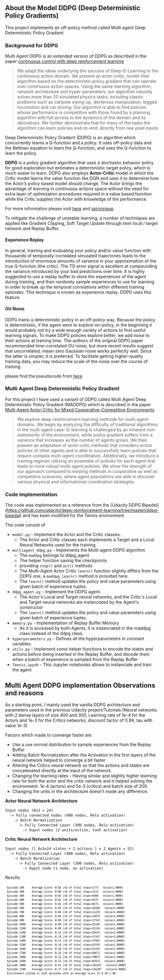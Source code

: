 ## About the Model DDPG (Deep Deterministic Policy Gradients)
This project implements an off-policy method called Multi agent Deep Deterministic Policy Gradient

### Background for DDPG
Multi Agent DDPG is an extended version of DDPG as described in the paper
[continuous control with deep reinforcement learning](https://arxiv.org/abs/1509.02971)
  > We adapt the ideas underlying the success of Deep Q-Learning to the continuous action domain. We present an actor-critic, model-free algorithm based on the deterministic policy gradient that can operate over continuous action spaces. Using the same learning algorithm, network architecture and hyper-parameters, our algorithm robustly solves more than 20 simulated physics tasks, including classic problems such as cartpole swing-up, dexterous manipulation, legged locomotion and car driving. Our algorithm is able to find policies whose performance is competitive with those found by a planning algorithm with full access to the dynamics of the domain and its derivatives. We further demonstrate that for many of the tasks the algorithm can learn policies end-to-end: directly from raw pixel inputs
  
Deep Deterministic Policy Gradient (DDPG) is an algorithm which concurrently learns a Q-function and a policy. It uses off-policy data and the Bellman equation to learn the Q-function, and uses the Q-function to learn the policy.

**DDPG** is a policy gradient algorithm that uses a stochastic behavior policy for good exploration but estimates a deterministic target policy, which is much easier to learn. DDPG also employs **Actor-Critic** model in which the Critic model learns the value function like DQN and uses it to determine how the Actor’s policy based model should change. The Actor brings the advantage of learning in continuous actions space without the need for extra layer of optimization procedures required in a value based function while the Critic supplies the Actor with knowledge of the performance.

For more information please visit [here](https://pemami4911.github.io/blog/2016/08/21/ddpg-rl.html) and [spinningup](https://spinningup.openai.com/en/latest/algorithms/ddpg.html)

To mitigate the challenge of unstable learning, a number of techniques are applied like Gradient Clipping, Soft Target Update through twin local / target network and Replay Buffer.

#### Experience Replay
In general, training and evaluating your policy and/or value function with thousands of temporally-correlated simulated trajectories leads to the introduction of enormous amounts of variance in your approximation of the true Q-function (the critic). The TD error signal is excellent at compounding the variance introduced by your bad predictions over time. It is highly suggested to use a replay buffer to store the experiences of the agent during training, and then randomly sample experiences to use for learning in order to break up the temporal correlations within different training episodes. This technique is known as experience replay. DDPG uses this feature
#### OU Noise
DDPG trains a deterministic policy in an off-policy way. Because the policy is deterministic, if the agent were to explore on-policy, in the beginning it would probably not try a wide enough variety of actions to find useful learning signals. To make DDPG policies explore better, we add noise to their actions at training time. The authors of the original DDPG paper recommended time-correlated OU noise, but more recent results suggest that uncorrelated, mean-zero Gaussian noise works perfectly well. Since the latter is simpler, it is preferred. To facilitate getting higher-quality training data, you may reduce the scale of the noise over the course of training. 

please find the pseudocode from [here](https://spinningup.openai.com/en/latest/algorithms/ddpg.html)

### Multi Agent Deep Deterministic Policy Gradient
For this project I have used a variant of DDPG called Multi Agent Deep Deterministic Policy Gradient (MADDPG) which is described in the paper [Multi-Agent Actor-Critic for Mixed Cooperative-Competitive Environments](https://arxiv.org/abs/1706.02275)
  > We explore deep reinforcement learning methods for multi-agent domains. We begin by analyzing the difficulty of traditional algorithms in the multi-agent case: Q-learning is challenged by an inherent non-stationarity of the environment, while policy gradient suffers from a variance that increases as the number of agents grows. We then present an adaptation of actor-critic methods that considers action policies of other agents and is able to successfully learn policies that require complex multi-agent coordination. Additionally, we introduce a training regimen utilizing an ensemble of policies for each agent that leads to more robust multi-agent policies. We show the strength of our approach compared to existing methods in cooperative as well as competitive scenarios, where agent populations are able to discover various physical and informational coordination strategies.
  
### Code implementation
The code was implemented as a reference from the [Udacity DDPG Bipedel] (https://github.com/udacity/deep-reinforcement-learning/tree/master/ddpg-bipedal) and has been modified for the Tennis environment

The code consist of 
* `model.py` - Implement the Actor and the Critic classes.
  - The Actor and Critic classes each implements a Target and a Local Neural Networks used for the training.
* `multiagent_ddpg.py` - Implements the Multi-agent DDPG algorithm
  - The `maddpg` belongs to ddpg_agent
  - The helper function saving the checkpoints
  - providing `step()` and `act()` methods
  - The Multi-Agent Actor Critic `learn()` function slightly differs from the DDPG one, a `maddpg_learn()` method is provided here.
  - The `learn()` method updates the policy and value parameters using given batch of experience tuples.
* `ddpg_agent.py` - Implement the DDPG agent.
  - The Actor's Local and Target neural networks, and the Critic's Local and Target neural networks are instanciated by the Agent's constructor
  - The `learn()` method updates the policy and value parameters using given batch of experience tuples.
* `memory.py` - Implementation of Replay Buffer Memory
  - As it is accessed by both Agents, it is instanciated in the maddpg class instead of the ddpg class.
* `hyperparameters.py`  - Defines all the hyperparameters in constant variables.
* `utils.py`  -  Implement some helper functions to encode the states and actions before being inserted in the Replay Buffer, and decode them when a batch of experience is sampled from the Replay Buffer 
* `Tennis.ipynb` - This Jupyter notebooks allows to instanciate and train the agent

## Multi Agent DDPG implementation Observations and reasons

As a starting point, I mainly used the vanilla DDPG architecture and parameters used in the previous Udacity project/Tutorials (Neural networks with 2 dense layers of size 400 and 300, Learning rate of 1e-4 for the Actors and 1e-3 for the Critics networks, discount factor of 0.99, tau with value 1e-3)

Factors which made to converge faster are 
* Use a use normal distribution to sample experiences from the Replay Buffer
* Adding Batch Normalization after the Activation in the first layers of the neural network helped to converge a bit faster 
* Altering the Critics neural network so that the actions and states are concatenated directly at the input of the network.
* Changing the learning rates - Having similar and slightly higher learning rate for both the actor and the critic network and it helped solving the environment.  1e-4 (actors) and 5e-3 (critics) and batch size of 200
* Changing the units in the architecture doesn't made any difference.

**Actor Neural Network Architecture**
```
Input nodes (8x3 = 24)
  -> Fully connected nodes (400 nodes, Relu activation)
    -> Batch Normalization
      -> Fully Connected Layer (300 nodes, Relu activation)
        -> Ouput nodes (2 units/action, tanh activation)
```

**Critic Neural Network Architecture**
```
Input nodes ([ 8x3=24 states + 2 actions ] x 2 Agents = 52) 
  -> Fully Connected Layer (400 nodes, Relu activation)
    -> Batch Normlization
      -> Fully Connected Layer (300 nodes, Relu activation)
        -> Ouput node (1 node, no activation)
```

Results

<img src="https://github.com/karthikrajkumar/collaboration-and-competition/blob/master/images/results.JPG" data-canonical-src="https://github.com/karthikrajkumar/collaboration-and-competition/blob/master/images/results.JPG" width="400" height="300" />
